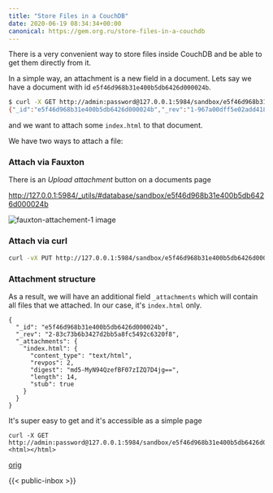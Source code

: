 ```yaml
---
title: "Store Files in a CouchDB"
date: 2020-06-19 08:34:34+00:00
canonical: https://gem.org.ru/store-files-in-a-couchdb
---
```

 There is a very convenient way to store files inside CouchDB and be able to get them directly from it. 

<!--more-->

In a simple way, an attachment is a new field in a document. Lets say we have a document with id `e5f46d968b31e400b5db6426d000024b`.

```bash
$ curl -X GET http://admin:password@127.0.0.1:5984/sandbox/e5f46d968b31e400b5db6426d000024b
{"_id":"e5f46d968b31e400b5db6426d000024b","_rev":"1-967a00dff5e02add41819138abb3284d"}
```

and we want to attach some `index.html` to that document.

We have two ways to attach a file:

### Attach via Fauxton

There is an *Upload attachment* button on a documents page

http://127.0.0.1:5984/_utils/#database/sandbox/e5f46d968b31e400b5db6426d000024b

![fauxton-attachement-1 image](//false.org.ru/img/fauxton-attachement-1.png)

### Attach via curl

```bash
curl -vX PUT http://127.0.0.1:5984/sandbox/e5f46d968b31e400b5db6426d000024b/index.html?rev=1-967a00dff5e02add41819138abb3284d --data-binary @index.html -H "ContentType: text/html"
```

### Attachment structure

As a result, we will have an additional field `_attachments` which will contain all files that we attached. In our case, it's `index.html` only.

```
{
  "_id": "e5f46d968b31e400b5db6426d000024b",
  "_rev": "2-83c73b6b3427d2bb5a8fc5492c6320f8",
  "_attachments": {
    "index.html": {
      "content_type": "text/html",
      "revpos": 2,
      "digest": "md5-MyN94QzefBF07zIZQ7D4jg==",
      "length": 14,
      "stub": true
    }
  }
}
```

It's super easy to get and it's accessible as a simple page

```
curl -X GET http://admin:password@127.0.0.1:5984/sandbox/e5f46d968b31e400b5db6426d000024b/index.html
<html></html>
``` 

 [orig](https://gem.org.ru/store-files-in-a-couchdb) 

 {{< public-inbox \>}}